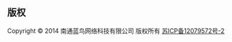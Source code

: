 ## 版权
Copyright © 2014 南通蓝鸟网络科技有限公司 版权所有
<a target="_blank" href="https://beian.miit.gov.cn/#/Integrated/index">苏ICP备12079572号-2</a>

